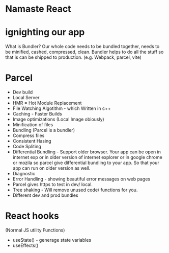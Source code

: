 # Namaste React

# ignighting our app

What is Bundler?
Our whole code needs to be bundled together, needs to be minified, cashed, compressed, clean. Bundler helps to do all the stuff so that is can be shipped to production. (e.g. Webpack, parcel, vite)


# Parcel
- Dev build
- Local Server
- HMR = Hot Module Replacement
- File Watching Algotithm - which Written in c++
- Caching - Faster Builds
- Image optimizations (Local Image obiously)
- Minification of files
- Bundling (Parcel is a bundler)
- Compress files
- Consistent Hasing
- Code Spliting
- Differential Bundling - Support older browser. Your app can be open in internet exp or in older version of internet explorer or in google chrome or mozila so parcel give differential bundling to your app. So that your app can run on older version as well.
- Diagnostic
- Error Handling - showing beautiful error messages on web pages
- Parcel gives https to test in dev/ local.
- Tree shaking - Will remove unused code/ functions for you.
- Different dev and prod bundles


# React hooks
 (Normal JS utility Functions)
 - useState() - generage state variables
 - useEffects()